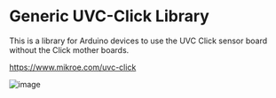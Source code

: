 # Generic UVC-Click Library
This is a library for Arduino devices to use the UVC Click sensor board without the Click mother boards.

https://www.mikroe.com/uvc-click

![image](https://user-images.githubusercontent.com/1586332/187912730-e2fd4897-eae8-4b8b-8e34-a43aa012c66d.png)


